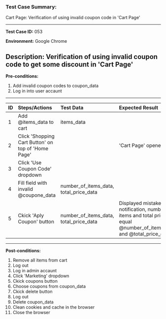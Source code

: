
### Test Case Summary:
Cart Page: Verification of using invalid coupon code in 'Cart Page'

---

**Test Case ID:** 053

**Environment:** Google Chrome

**Description:**
Verification of using invalid coupon code to get some discount in 'Cart Page' 
---

**Pre-conditions:**
1. Add invalid coupon codes to coupon_data
2. Log in into user accaunt    

---

|      ID       | Steps/Actions |  Test Data  | Expected Result |
| ------------- |:--------------| :---------- | :-------------- |
|       1       |Add @items_data to cart|items_data|                 |
|       2       |Click 'Shopping Cart Button' on top of 'Home Page'| | 'Cart Page' opened|
|       3       |Click 'Use Coupon Code' dropdown | | |
|       4       |Fill field with invalid @coupone_data| number_of_items_data, total_price_data| |
|       5       |Ckick 'Aply Coupon' button| number_of_items_data, total_price_data|Displayed mistake notification, number of items and total price are equal  @number_of_items_data and @total_price_data |
---

**Post-conditions:**
1. Remove all items from cart
2. Log out
3. Log in admin accaunt 
4. Click 'Marketing' dropdown
5. Ckick coupons button 
6. Choose coupons from coupon_data
7. Ckick delete button
8. Log out 
9. Delete coupon_data
10. Clean cookies and cache in the browser
11. Close the browser
